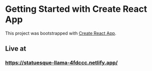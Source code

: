 # Getting Started with Create React App

This project was bootstrapped with [Create React App](https://github.com/facebook/create-react-app).

## Live at
### https://statuesque-llama-4fdccc.netlify.app/
